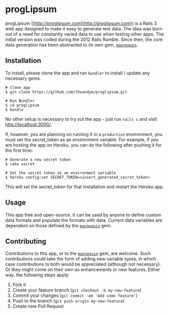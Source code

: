# progLipsum

progLipsum ([http://proglipsum.com](http://proglipsum.com)) is a Rails 3 web app designed to make it easy to generate test data. The idea was born out of a need for constantly varied data to use when testing other apps. The initial version was coded during the 2012 Rails Rumble. Since then, the core data generation has been abstracted to its own gem, [`mannequin`](https://github.com/theandym/mannequin).

## Installation

To install, please clone the app and run `bundler` to install / update any necessary gems.

    # Clone app
    $ git clone https://github.com/theandym/proglipsum.git
    
    # Run Bundler
    $ cd proglipsum
    $ bundle

No other setup is necessary to try out the app - just run `rails s` and visit [http://localhost:3000/](http://localhost:3000/).

If, however, you are planning on running it in a `production` environment, you must set the secret_token as an environment variable. For example, if you are hosting the app on Heroku, you can do the following after pushing it for the first time:

    # Generate a new secret token
    $ rake secret
    
    # Set the secret token as an environment variable
    $ heroku config:set SECRET_TOKEN=<insert_generated_secret_token>

This will set the secret_token for that installation and restart the Heroku app.

## Usage

This app free and open-source. It can be used by anyone to define custom data formats and populate the formats with data. Current data variables are dependent on those defined by the [`mannequin`](https://github.com/theandym/mannequin) gem.

## Contributing

Contributions to this app, or to the [`mannequin`](https://github.com/theandym/mannequin) gem, are welcome. Such contributions could take the form of adding new variable types, in which case contributions to both would be appreciated (although not necessary). Or they might come on their own as enhancements or new features. Either way, the following steps apply:

1. Fork it
2. Create your feature branch (`git checkout -b my-new-feature`)
3. Commit your changes (`git commit -am 'Add some feature'`)
4. Push to the branch (`git push origin my-new-feature`)
5. Create new Pull Request

